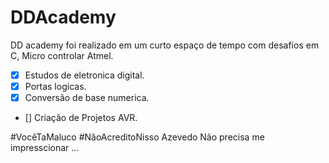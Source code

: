 # DDAcademy
DD academy foi realizado em um curto espaço de tempo com desafios em C, Micro controlar Atmel.

- [X]  Estudos de eletronica digital.
- [X]  Portas logicas.
- [X]  Conversão de base numerica.
- []  Criação de Projetos AVR.


#VocêTaMaluco #NãoAcreditoNisso 
Azevedo Não precisa me impresscionar ...
